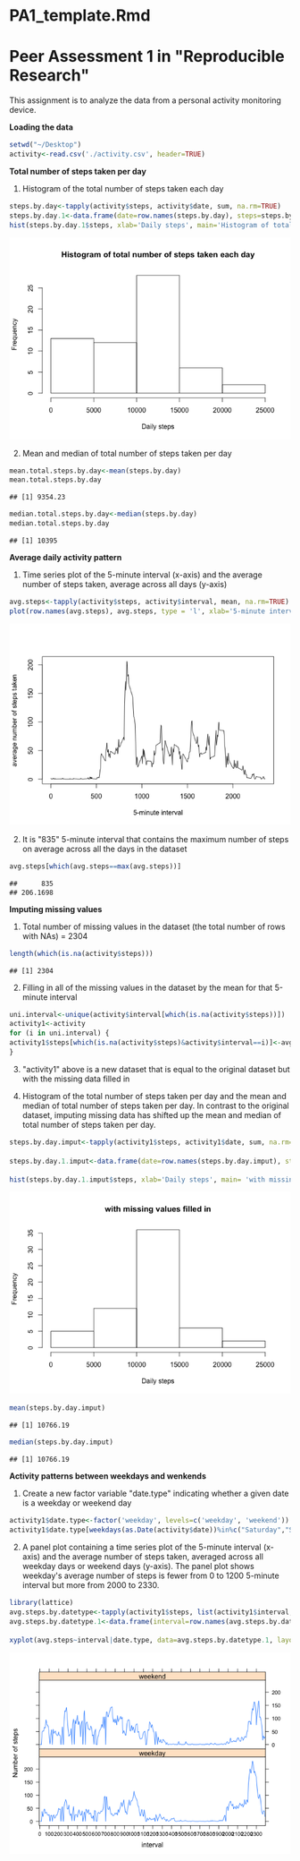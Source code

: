 # PA1_template.Rmd


Peer Assessment 1 in "Reproducible Research"
=================================================

This assignment is to analyze the data from a personal activity monitoring device.

**Loading the data**


```r
setwd("~/Desktop")
activity<-read.csv('./activity.csv', header=TRUE)
```

**Total number of steps taken per day**

1. Histogram of the total number of steps taken each day


```r
steps.by.day<-tapply(activity$steps, activity$date, sum, na.rm=TRUE)
steps.by.day.1<-data.frame(date=row.names(steps.by.day), steps=steps.by.day)
hist(steps.by.day.1$steps, xlab='Daily steps', main='Histogram of total number of steps taken each day')
```

![](./PA1_template_files/figure-html/unnamed-chunk-2-1.png) 

2. Mean and median of total number of steps taken per day


```r
mean.total.steps.by.day<-mean(steps.by.day)
mean.total.steps.by.day
```

```
## [1] 9354.23
```

```r
median.total.steps.by.day<-median(steps.by.day)
median.total.steps.by.day
```

```
## [1] 10395
```

**Average daily activity pattern**

1. Time series plot of the 5-minute interval (x-axis) and the average number of steps taken, average across all days (y-axis)


```r
avg.steps<-tapply(activity$steps, activity$interval, mean, na.rm=TRUE)
plot(row.names(avg.steps), avg.steps, type = 'l', xlab='5-minute interval', ylab = 'average number of steps taken')
```

![](./PA1_template_files/figure-html/unnamed-chunk-4-1.png) 

2. It is "835" 5-minute interval that contains the maximum number of steps on average across all the days in the dataset


```r
avg.steps[which(avg.steps==max(avg.steps))]
```

```
##      835 
## 206.1698
```


**Imputing missing values**

1. Total number of missing values in the dataset (the total number of rows with NAs) = 2304


```r
length(which(is.na(activity$steps)))
```

```
## [1] 2304
```

2. Filling in all of the missing values in the dataset by the mean for that 5-minute interval


```r
uni.interval<-unique(activity$interval[which(is.na(activity$steps))])
activity1<-activity
for (i in uni.interval) {
activity1$steps[which(is.na(activity$steps)&activity$interval==i)]<-avg.steps[as.numeric(row.names(avg.steps))==i]
}
```

3. "activity1" above is a new dataset that is equal to the original dataset but with the missing data filled in

4. Histogram of the total number of steps taken per day and the mean and median of total number of steps taken per day. In contrast to the original dataset, imputing missing data has shifted up the mean and median of total number of steps taken per day.


```r
steps.by.day.imput<-tapply(activity1$steps, activity1$date, sum, na.rm=TRUE)

steps.by.day.1.imput<-data.frame(date=row.names(steps.by.day.imput), steps=steps.by.day.imput)

hist(steps.by.day.1.imput$steps, xlab='Daily steps', main= 'with missing values filled in')
```

![](./PA1_template_files/figure-html/unnamed-chunk-8-1.png) 

```r
mean(steps.by.day.imput)
```

```
## [1] 10766.19
```

```r
median(steps.by.day.imput)
```

```
## [1] 10766.19
```

**Activity patterns between weekdays and wenkends**

1. Create a new factor variable "date.type" indicating whether a given date is a weekday or weekend day


```r
activity1$date.type<-factor('weekday', levels=c('weekday', 'weekend'))
activity1$date.type[weekdays(as.Date(activity$date))%in%c("Saturday","Sunday")]<-'weekend'
```

2. A panel plot containing a time series plot of the 5-minute interval (x-axis) and the average number of steps taken, averaged across all weekday days or weekend days (y-axis). The panel plot shows weekday's average number of steps is fewer from 0 to 1200 5-minute interval but more from 2000 to 2330.


```r
library(lattice)
avg.steps.by.datetype<-tapply(activity1$steps, list(activity1$interval, activity1$date.type), mean)
avg.steps.by.datetype.1<-data.frame(interval=row.names(avg.steps.by.datetype), avg.steps=as.vector(avg.steps.by.datetype), date.type=rep(c('weekday','weekend'), each=nrow(avg.steps.by.datetype)))

xyplot(avg.steps~interval|date.type, data=avg.steps.by.datetype.1, layout=c(1,2), type='a', ylab='Number of steps', scales=list(x=list(at=seq(1, 277, 12), labels=c('0', '100', '200', '300', '400', '500', '600', '700', '800', '900', '1000', '1100', '1200', '1300', '1400', '1500', '1600', '1700', '1800', '1900', '2000', '2100', '2200', '2300'))))
```

![](./PA1_template_files/figure-html/unnamed-chunk-10-1.png) 

